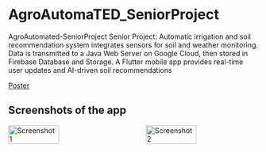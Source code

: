 # AgroAutomaTED_SeniorProject
AgroAutomated-SeniorProject Senior Project: Automatic irrigation and soil recommendation system integrates sensors for soil and weather monitoring. Data is transmitted to a Java Web Server on Google Cloud, then stored in Firebase Database and Storage. A Flutter mobile app provides real-time user updates and AI-driven soil recommendations

[Poster](https://github.com/kbudak/AgroAutomaTed_SeniorProject/blob/main/Poster%20son.pdf)

## Screenshots of the app
<div style="display: flex; justify-content: space-between;">
  <img src="https://github.com/user-attachments/assets/a81c498d-3cd7-490a-8362-d65e3721678b" alt="Screenshot 1" width="45%" />
  <img src="https://github.com/user-attachments/assets/1e3e04ae-a23f-43cc-a120-86e98f3e3e1f" alt="Screenshot 2" width="45%" />
</div>


